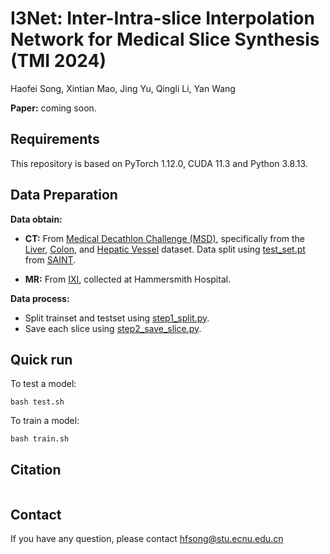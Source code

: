 # I3Net: Inter-Intra-slice Interpolation Network for Medical Slice Synthesis (TMI 2024)
Haofei Song, Xintian Mao, Jing Yu, Qingli Li, Yan Wang

**Paper:** coming soon.



## Requirements
This repository is based on PyTorch 1.12.0, CUDA 11.3 and Python 3.8.13. 

## Data Preparation
**Data obtain:** 
- **CT:** From [Medical Decathlon Challenge (MSD)](http://medicaldecathlon.com/), specifically from the [Liver](https://drive.google.com/file/d/1jyVGUGyxKBXV6_9ivuZapQS8eUJXCIpu/view), [Colon](https://drive.google.com/file/d/1m7tMpE9qEcQGQjL_BdMD-Mvgmc44hG1Y/view), and [Hepatic Vessel](https://drive.google.com/file/d/1qVrpV7vmhIsUxFiH189LmAn0ALbAPrgS/view) dataset. Data split using [test_set.pt](data_prepare/test_set.pt) from [SAINT](https://github.com/cpeng93/SAINT).

- **MR:** From [IXI](https://brain-development.org/ixi-dataset/), collected at Hammersmith Hospital.

**Data process:** 
- Split trainset and testset using [step1_split.py](data_prepare/step1_split.py).
- Save each slice using [step2_save_slice.py](data_prepare/step2_save_slice.py).

## Quick run

To test a model: 
```
bash test.sh
```

To train a model: 
```
bash train.sh
```
## Citation
```
```


## Contact
If you have any question, please contact <hfsong@stu.ecnu.edu.cn>

